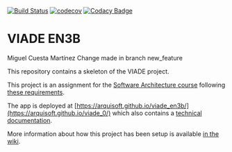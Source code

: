 [![Build Status](https://travis-ci.org/Arquisoft/viade_en3b.svg?branch=master)](https://travis-ci.org/Arquisoft/viade_en3b)
[![codecov](https://codecov.io/gh/Arquisoft/viade_en3b/branch/master/graph/badge.svg)](https://codecov.io/gh/Arquisoft/viade_en3b)
[![Codacy Badge](https://api.codacy.com/project/badge/Grade/d4bcdec9fd2c43b9806555a4d1b9e57e)](https://www.codacy.com/gh/Arquisoft/viade_en3b?utm_source=github.com&amp;utm_medium=referral&amp;utm_content=Arquisoft/viade_en3b&amp;utm_campaign=Badge_Grade)

# VIADE EN3B

Miguel Cuesta Martínez
Change made in branch new_feature

This repository contains a skeleton of the VIADE project.

This project is an assignment for the [Software Architecture course](https://arquisoft.github.io/) following [these requirements](https://labra.solid.community/public/SoftwareArchitecture/AssignmentDescription/).

The app is deployed at [https://arquisoft.github.io/viade_en3b/](https://arquisoft.github.io/viade_0/) which also contains a [technical documentation](https://arquisoft.github.io/viade_en3b/docs).

More information about how this project has been setup is available [in the wiki](https://github.com/Arquisoft/viade_en3b/wiki).

